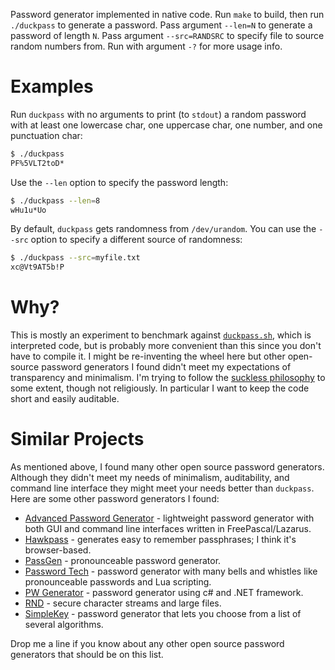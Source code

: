 Password generator implemented in native code.  Run `make` to build,
then run `./duckpass` to generate a password.  Pass argument `--len=N`
to generate a password of length `N`.  Pass argument `--src=RANDSRC`
to specify file to source random numbers from.  Run with argument `-?`
for more usage info.

# Examples

Run `duckpass` with no arguments to print (to `stdout`) a random
password with at least one lowercase char, one uppercase char, one
number, and one punctuation char:

```sh
$ ./duckpass
PF%5VLT2toD*
```

Use the `--len` option to specify the password length:

```sh
$ ./duckpass --len=8
wHu1u*Uo
```

By default, `duckpass` gets randomness from `/dev/urandom`.  You can
use the `--src` option to specify a different source of randomness:

```sh
$ ./duckpass --src=myfile.txt
xc@Vt9AT5b!P
```

# Why?

This is mostly an experiment to benchmark against
[`duckpass.sh`](https://github.com/fardaniqbal/duckpass), which is
interpreted code, but is probably more convenient than this since you
don't have to compile it.  I might be re-inventing the wheel here but
other open-source password generators I found didn't meet my
expectations of transparency and minimalism.  I'm trying to follow the
[suckless philosophy](https://suckless.org/philosophy/) to some
extent, though not religiously.  In particular I want to keep the code
short and easily auditable.

# Similar Projects

As mentioned above, I found many other open source password
generators.  Although they didn't meet my needs of minimalism,
auditability, and command line interface they might meet your needs
better than `duckpass`.  Here are some other password generators I
found:

* [Advanced Password
  Generator](https://sourceforge.net/projects/apwg/) - lightweight
  password generator with both GUI and command line interfaces written
  in FreePascal/Lazarus.
* [Hawkpass](https://github.com/kalpetros/hawkpass) - generates easy
  to remember passphrases; I think it's browser-based.
* [PassGen](https://github.com/chirra/PasGen) - pronounceable password
  generator.
* [Password Tech](https://sourceforge.net/projects/pwgen-win/) -
  password generator with many bells and whistles like pronounceable
  passwords and Lua scripting.
* [PW Generator](https://sourceforge.net/projects/pw-generator/) -
  password generator using c# and .NET framework.
* [RND](https://sourceforge.net/p/rnd2/code/ci/master/tree/) - secure
  character streams and large files.
* [SimpleKey](https://sourceforge.net/projects/simplekey/) - password
  generator that lets you choose from a list of several algorithms.

Drop me a line if you know about any other open source password
generators that should be on this list.

